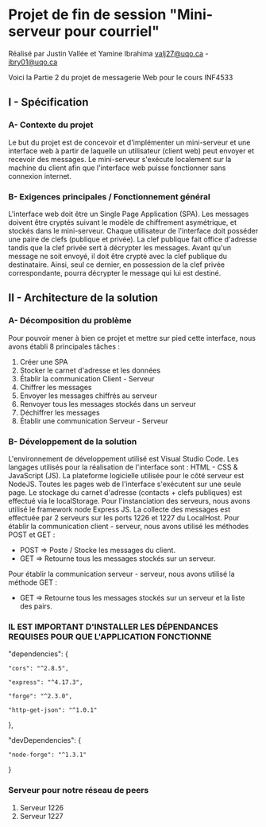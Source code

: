 # Projet de fin de session "Mini-serveur pour courriel"

Réalisé par Justin Vallée et Yamine Ibrahima
            valj27@uqo.ca  -  ibry01@uqo.ca
            
Voici la Partie 2 du projet de messagerie Web pour le cours INF4533


## I - Spécification
	

### A- Contexte du projet 

Le but du projet est de concevoir et d'implémenter un mini-serveur et une interface web à partir de laquelle un utilisateur (client web) peut envoyer et recevoir des messages. Le mini-serveur s'exécute localement sur la machine du client afin que l'interface web puisse fonctionner sans connexion internet.	

### B- Exigences principales / Fonctionnement général

L'interface web doit être un Single Page Application (SPA). 
Les messages doivent être cryptés suivant le modèle de chiffrement asymétrique, et stockés dans le mini-serveur.
Chaque utilisateur de l'interface doit posséder une paire de clefs (publique et privée).
La clef publique fait office d'adresse tandis que la clef privée sert à décrypter les messages.
Avant qu'un message ne soit envoyé, il doit être crypté avec la clef publique du destinataire. Ainsi, seul ce dernier, en possession de la clef privée correspondante, pourra décrypter le message qui lui est destiné.


## II - Architecture de la solution

### A- Décomposition du problème

Pour pouvoir mener à bien ce projet et mettre sur pied cette interface, nous avons établi 8 principales tâches :

1. Créer une SPA
2. Stocker le carnet d'adresse et les données
3. Établir la communication Client - Serveur
4. Chiffrer les messages
5. Envoyer les messages chiffrés au serveur
6. Renvoyer tous les messages stockés dans un serveur
7. Déchiffrer les messages
8. Établir une communication Serveur - Serveur 

### B- Développement de la solution

L'environnement de développement utilisé est Visual Studio Code. Les langages utilisés pour la réalisation de l'interface sont : HTML - CSS & JavaScript (JS). La plateforme logicielle utilisée pour le côté serveur est NodeJS. Toutes les pages web de l'interface s'exécutent sur une seule page. Le stockage du carnet d'adresse (contacts + clefs publiques) est effectué via le localStorage. Pour l'instanciation des serveurs, nous avons utilisé le framework node Express JS. La collecte des messages est effectuée par 2 serveurs sur les ports 1226 et 1227 du LocalHost. 
Pour établir la communication client - serveur, nous avons utilisé les méthodes POST et GET :

- POST  => Poste / Stocke les messages du client.
- GET  => Retourne tous les messages stockés sur un serveur.

Pour établir la communication serveur - serveur, nous avons utilisé la méthode GET :
- GET => Retourne tous les messages stockés sur un serveur et la liste des pairs.


### IL EST IMPORTANT D'INSTALLER LES DÉPENDANCES REQUISES POUR QUE L'APPLICATION FONCTIONNE

  "dependencies": {
  
    "cors": "^2.8.5",
    
    "express": "^4.17.3",
    
    "forge": "^2.3.0",
    
    "http-get-json": "^1.0.1"
  },
  
  "devDependencies": {
  
    "node-forge": "^1.3.1"
  }
  
### Serveur pour notre réseau de peers

1. Serveur 1226
2. Serveur 1227


